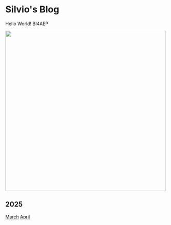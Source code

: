 # Silvio's Blog

Hello World! BI4AEP

<img src="https://silvio27.github.io/img/2025/20250309radio.webp" width="500">

## 2025
[March](./2025/2025-03.md)    [April](./2025/2025-04.md)
